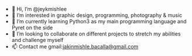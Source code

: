 - 👋 Hi, I’m @jeykmishlee
- 👀 I’m interested in graphic design, programming, photography & music
- 🌱 I’m currently learning Python3 as my main programming language and Pyret on the side
- 💞️ I’m looking to collaborate on different projects to stretch my abilities and challenge myself
- 📫 Contact me gmail:jakinmishle.bacalla@gmail.com 


<!---
jeykmishlee/jeykmishlee is a ✨ special ✨ repository because its `README.md` (this file) appears on your GitHub profile.
You can click the Preview link to take a look at your changes.
--->
